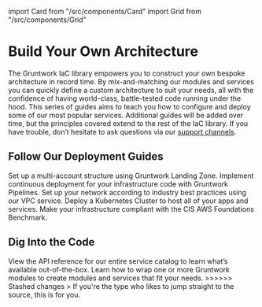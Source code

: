 import Card from "/src/components/Card"
import Grid from "/src/components/Grid"

# Build Your Own Architecture

The Gruntwork IaC library empowers you to construct your own bespoke architecture in record time. By mix-and-matching our modules and services you can quickly define a custom architecture to suit your needs, all with the confidence of having world-class, battle-tested code running under the hood. This series of guides aims to teach you how to configure and deploy some of our most popular services. Additional guides will be added over time, but the principles covered extend to the rest of the IaC library. If you have trouble, don’t hesitate to ask questions via our [support channels](/support).

## Follow Our Deployment Guides

<Grid cols={2}>
  <Card
    title="Set Up Your AWS Accounts"
    href="/guides/build-it-yourself/landing-zone"
  >
    Set up a multi-account structure using Gruntwork Landing Zone.
  </Card>
  <Card
    title="Configure a CI/CD Pipeline"
    href="/guides/build-it-yourself/pipelines"
  >
    Implement continuous deployment for your infrastructure code with Gruntwork
    Pipelines.
  </Card>
  <Card
    title="Deploy a VPC"
    href="/guides/build-it-yourself/vpc"
  >
    Set up your network according to industry best practices using our VPC service.
  </Card>
  <Card
    title="Deploy a Kubernetes Cluster"
    href="/guides/build-it-yourself/kubernetes-cluster"
  >
    Deploy a Kubernetes Cluster to host all of your apps and services.
  </Card>
  <Card
    title="Achieve Compliance"
    href="/guides/build-it-yourself/achieve-compliance"
  >
    Make your infrastructure compliant with the CIS AWS Foundations Benchmark.
  </Card>
</Grid>

## Dig Into the Code

<Grid cols={2}>
  <Card title="Browse Gruntwork Services" href="/reference/services/intro/overview">
    View the API reference for our entire service catalog to learn what’s
    available out-of-the-box.
  </Card>
  <Card title="Create Your Own Services" href="/guides/working-with-code/using-modules">
    Learn how to wrap one or more Gruntwork modules to create modules and
    services that fit your needs.
  </Card>
  <Card
    title="View the Code in GitHub"
<<<<<<< Updated upstream
    href="https://github.com/orgs/tnn-gruntwork-io/repositories"
=======
    href="https://github.com/orgs/tnn-gruntwork-io/repositories"
>>>>>>> Stashed changes
  >
    If you're the type who likes to jump straight to the source, this is for
    you.
  </Card>
</Grid>
